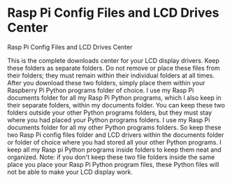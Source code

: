 # Rasp Pi Config Files and LCD Drives Center
Rasp Pi Config Files and LCD Drives Center

This is the complete downloads center for your LCD display drivers. Keep these folders as separate
folders. Do not remove or place these files from their folders; they must remain within their individual
folders at all times. After you download these two folders, simply place them within your Raspberry Pi
Python programs folder of choice. I use my Rasp Pi documents folder for all my Rasp Pi Python programs,
which I also keep in their separate folders, within my documents folder. You can keep these two folders
outside your other Python programs folders, but they must stay where you had placed your Python programs
folders. I use my Rasp Pi documents folder for all my other Python programs folders. So keep these two
Rasp Pi config files folder and LCD drivers within the documents folder or folder of choice where you had
stored all your other Python programs. I keep all my Rasp pi Python programs inside folders to keep them
neat and organized. Note: if you don't keep these two file folders inside the same place you place your
Rasp Pi Python program files, these Python files will not be able to make your LCD display work.
